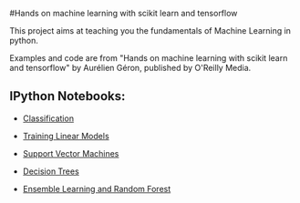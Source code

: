 #Hands on machine learning with scikit learn and tensorflow

This project aims at teaching you the fundamentals of Machine Learning in python.

Examples and code are from "Hands on machine learning with scikit learn and tensorflow" by Aurélien Géron, published by O'Reilly Media.

## IPython Notebooks:

- [Classification](https://nbviewer.jupyter.org/github/vorsatti/Hands-on-machine-learning-with-scikit-learn-and-tensorflow/blob/master/Classification.ipynb)

- [Training Linear Models](https://nbviewer.jupyter.org/github/vorsatti/Hands-on-machine-learning-with-scikit-learn-and-tensorflow/blob/master/Training%20Linear%20Models.ipynb)

- [Support Vector Machines](https://nbviewer.jupyter.org/github/vorsatti/Hands-on-machine-learning-with-scikit-learn-and-tensorflow/blob/master/Support%20Vector%20Machines.ipynb)

- [Decision Trees](https://nbviewer.jupyter.org/github/vorsatti/Hands-on-machine-learning-with-scikit-learn-and-tensorflow/blob/master/Decision%20Trees.ipynb)

- [Ensemble Learning and Random Forest](https://nbviewer.jupyter.org/github/vorsatti/Hands-on-machine-learning-with-scikit-learn-and-tensorflow/blob/master/Ensemble%20Learning%20and%20Random%20Forest.ipynb)